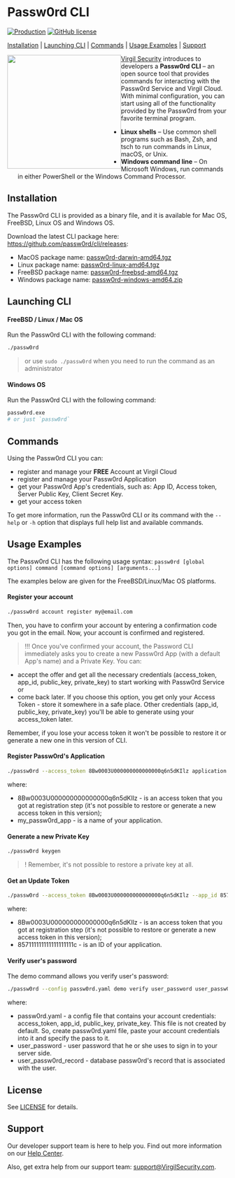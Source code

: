# Passw0rd CLI

[![Production](https://travis-ci.org/passw0rd/cli.svg?branch=master)](https://travis-ci.org/passw0rd/cli)
[![GitHub license](https://img.shields.io/badge/license-BSD%203--Clause-blue.svg)](https://github.com/VirgilSecurity/virgil/blob/master/LICENSE)

[Installation](#installation) | [Launching CLI](#launching-cli) | [Commands](#commands) | [Usage Examples](#usage-examples) | [Support](#support)

<a href="https://passw0rd.io/"><img width="260px" src="https://cdn.virgilsecurity.com/assets/images/github/logos/passw0rd.png" align="left" hspace="0" vspace="0"></a>[Virgil Security](https://virgilsecurity.com) introduces to developers a **Passw0rd CLI** – an open source tool that provides commands for interacting with the Passw0rd Service and Virgil Cloud. With minimal configuration, you can start using all of the functionality provided by the Passw0rd from your favorite terminal program.
- **Linux shells** – Use common shell programs such as Bash, Zsh, and tsch to run commands in Linux, macOS, or Unix.
- **Windows command line** – On Microsoft Windows, run commands in either PowerShell or the Windows Command Processor.


## Installation

The Passw0rd CLI is provided as a binary file, and it is available for Mac OS, FreeBSD,  Linux OS and Windows OS.

Download the latest CLI package here: https://github.com/passw0rd/cli/releases:
- MacOS package name: [passw0rd-darwin-amd64.tgz](https://github.com/passw0rd/cli/releases/download/v1.0.0/passw0rd-darwin-amd64.tgz)
- Linux package name: [passw0rd-linux-amd64.tgz](https://github.com/passw0rd/cli/releases/download/v1.0.0/passw0rd-linux-amd64.tgz)
- FreeBSD package name: [passw0rd-freebsd-amd64.tgz](https://github.com/passw0rd/cli/releases/download/v1.0.0/passw0rd-freebsd-amd64.tgz)
- Windows package name: [passw0rd-windows-amd64.zip](https://github.com/passw0rd/cli/releases/download/v1.0.0/passw0rd-windows-amd64.zip)


## Launching CLI

#### FreeBSD / Linux / Mac OS
Run the Passw0rd CLI with the following command:
```bash
./passw0rd
```
> or use `sudo ./passw0rd` when you need to run the command as an administrator

#### Windows OS
Run the Passw0rd CLI with the following command:
```bash
passw0rd.exe
# or just `passw0rd`
```


## Commands

Using the Passw0rd CLI you can:
  * register and manage your **FREE** Account at Virgil Cloud
  * register and manage your Passw0rd Application
  * get your Passw0rd App's credentials, such as: App ID, Access token, Server Public Key, Client Secret Key.
  * get your access token

To get more information, run the Passw0rd CLI or its command with the `--help` or `-h` option that displays full help list and available commands.


## Usage Examples
The Passw0rd CLI has the following usage syntax:
`passw0rd [global options] command [command options] [arguments...]`

The examples below are given for the FreeBSD/Linux/Mac OS platforms.

#### Register your account
```bash
./passw0rd account register my@email.com
```
Then, you have to confirm your account by entering a confirmation code you got in the email. Now, your account is confirmed and registered.

> !!! Once you've confirmed your account, the Password CLI immediately asks you to create a new Passw0rd App (with a default App's name) and a Private Key. You can:
- accept the offer and get all the necessary credentials (access_token, app_id, public_key, private_key) to start working with Passw0rd Service or
- come back later. If you choose this option, you get only your Access Token - store it somewhere in a safe place. Other credentials (app_id, public_key, private_key) you'll be able to generate using your access_token later.


Remember, if you lose your access token it won't be possible to restore it or generate a new one in this version of CLI.



#### Register Passw0rd's Application
```bash
./passw0rd --access_token 8Bw0003U000000000000000q6n5dKIlz application create my_passw0rd_app
```

where:
- 8Bw0003U000000000000000q6n5dKIlz - is an access token that you got at registration step (it's not possible to restore or generate a new access token in this version);
- my_passw0rd_app - is a name of your application.

#### Generate a new Private Key
```bash
./passw0rd keygen
```

>! Remember, it's not possible to restore a private key at all.

#### Get an Update Token
```bash
./passw0rd --access_token 8Bw0003U000000000000000q6n5dKIlz --app_id 857111111111111111111c app rotate
```

where:
- 8Bw0003U000000000000000q6n5dKIlz - is an access token that you got at registration step (it's not possible to restore or generate a new access token in this version);
- 857111111111111111111c - is an ID of your application.


#### Verify user's password
The demo command allows you verify user's password:
```bash
./passw0rd --config passw0rd.yaml demo verify user_password user_passw0rd_record
```

where:
- passw0rd.yaml - a config file that contains your account credentials: access_token, app_id, public_key, private_key. This file is not created by default. So, create passw0rd.yaml file, paste your account credentials into it and specify the pass to it.
- user_password - user password that he or she uses to sign in to your server side. 
- user_passw0rd_record - database passw0rd's record that is associated with the user.


## License

See [LICENSE](https://github.com/VirgilSecurity/virgil-cli/tree/master/LICENSE) for details.

## Support
Our developer support team is here to help you. Find out more information on our [Help Center](https://help.virgilsecurity.com/).

Also, get extra help from our support team: support@VirgilSecurity.com.

